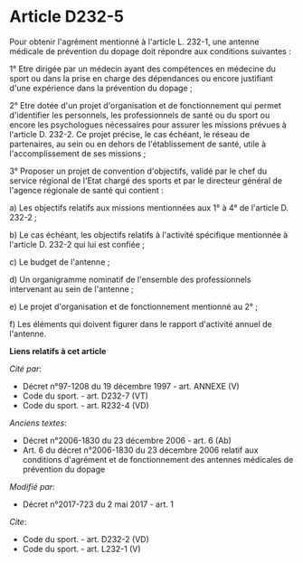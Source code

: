 # Article D232-5

Pour obtenir l'agrément mentionné à l'article L. 232-1, une antenne médicale de prévention du dopage doit répondre aux
conditions suivantes : 

1° Etre dirigée par un médecin ayant des compétences en médecine du sport ou dans la prise en charge des dépendances ou
encore justifiant d'une expérience dans la prévention du dopage ; 

2° Etre dotée d'un projet d'organisation et de fonctionnement qui permet d'identifier les personnels, les professionnels de
santé ou du sport ou encore les psychologues nécessaires pour assurer les missions prévues à l'article D. 232-2. Ce projet
précise, le cas échéant, le réseau de partenaires, au sein ou en dehors de l'établissement de santé, utile à
l'accomplissement de ses missions ; 

3° Proposer un projet de convention d'objectifs, validé par le chef du service régional de l'Etat chargé des sports et par le
directeur général de l'agence régionale de santé qui contient : 

a) Les objectifs relatifs aux missions mentionnées aux 1° à 4° de l'article D. 232-2 ; 

b) Le cas échéant, les objectifs relatifs à l'activité spécifique mentionnée à l'article D. 232-2 qui lui est confiée ; 

c) Le budget de l'antenne ; 

d) Un organigramme nominatif de l'ensemble des professionnels intervenant au sein de l'antenne ; 

e) Le projet d'organisation et de fonctionnement mentionné au 2° ; 

f) Les éléments qui doivent figurer dans le rapport d'activité annuel de l'antenne.

**Liens relatifs à cet article**

_Cité par_:

  - Décret n°97-1208 du 19 décembre 1997 - art. ANNEXE (V)
  - Code du sport. - art. D232-7 (VT)
  - Code du sport. - art. R232-4 (VD)

_Anciens textes_:

  - Décret n°2006-1830 du 23 décembre 2006 - art. 6 (Ab)
  - Art. 6 du décret n°2006-1830 du 23 décembre 2006 relatif aux conditions d'agrément et de fonctionnement des antennes médicales de prévention du dopage

_Modifié par_:

  - Décret n°2017-723 du 2 mai 2017 - art. 1

_Cite_:

  - Code du sport. - art. D232-2 (VD)
  - Code du sport. - art. L232-1 (V)
